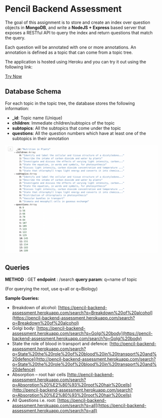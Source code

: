 # Pencil Backend Assessment

The goal of this assignment is to store and create an index over question objects in **MongoDB**, and write a **NodeJS + Express** based server that exposes a RESTful API to query the index and return questions that match the query.
 
Each question will be annotated with one or more annotations. An annotation is defined as a topic that can come from a topic tree.

The application is hosted using Heroku and you can try it out using the following link:

[Try Now](https://pencil-backend-assessment.herokuapp.com/)

## Database Schema

For each topic in the topic tree, the database stores the following information:

 - **_id**: Topic name (Unique)
 - **children**: Immediate children/subtopics of the topic
 - **subtopics**: All the subtopics that come under the topic
 - **questions**: All the question numbers which have at least one of the subtopics in their annotation

![MongoDB Schema](https://github.com/parthmodi152/Pencil-Backend-Assessment/blob/master/PencilBackendMongoDB-Schema.png?raw=true)

## Queries
**METHOD** : GET
**endpoint** : /search
**query param**: q=name of topic

(For querying the root, use q=all or q=Biology)

**Sample Queries:**

 - Breakdown of alcohol: [https://pencil-backend-assessment.herokuapp.com/search?q=Breakdown%20of%20alcohol](https://pencil-backend-assessment.herokuapp.com/search?q=Breakdown%20of%20alcohol)
 - Golgi body: [https://pencil-backend-assessment.herokuapp.com/search?q=Golgi%20body](https://pencil-backend-assessment.herokuapp.com/search?q=Golgi%20body)
 - State the role of blood in transport and defence: [http://pencil-backend-assessment.herokuapp.com/search?q=State%20the%20role%20of%20blood%20in%20transport%20and%20defence](http://pencil-backend-assessment.herokuapp.com/search?q=State%20the%20role%20of%20blood%20in%20transport%20and%20defence)
 - Absorption – root hair cells [http://pencil-backend-assessment.herokuapp.com/search?q=Absorption%20%E2%80%93%20root%20hair%20cells](http://pencil-backend-assessment.herokuapp.com/search?q=Absorption%20%E2%80%93%20root%20hair%20cells)
 - All Questions i.e. root: [https://pencil-backend-assessment.herokuapp.com/search?q=all](https://pencil-backend-assessment.herokuapp.com/search?q=all)
